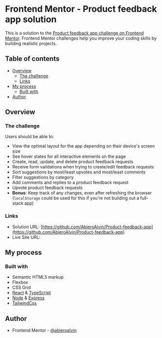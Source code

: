 # Frontend Mentor - Product feedback app solution

This is a solution to the [Product feedback app challenge on Frontend Mentor](https://www.frontendmentor.io/challenges/product-feedback-app-wbvUYqjR6). Frontend Mentor challenges help you improve your coding skills by building realistic projects.

## Table of contents

- [Overview](#overview)
  - [The challenge](#the-challenge)
  - [Links](#links)
- [My process](#my-process)
  - [Built with](#built-with)
- [Author](#author)

## Overview

### The challenge

Users should be able to:

- View the optimal layout for the app depending on their device's screen size
- See hover states for all interactive elements on the page
- Create, read, update, and delete product feedback requests
- Receive form validations when trying to create/edit feedback requests
- Sort suggestions by most/least upvotes and most/least comments
- Filter suggestions by category
- Add comments and replies to a product feedback request
- Upvote product feedback requests
- **Bonus**: Keep track of any changes, even after refreshing the browser (`localStorage` could be used for this if you're not building out a full-stack app)

### Links

- Solution URL: [https://github.com/AbieroAlvin/Product-feedback-app](https://github.com/AbieroAlvin/Product-feedback-app)
- Live Site URL:

## My process

### Built with

- Semantic HTML5 markup
- Flexbox
- CSS Grid
- [React](https://reactjs.org/) & [TypeScript](https://www.typescriptlang.org/)
- [Node](https://nodejs.org/en/) & [Express](https://expressjs.com/)
- [TailwindCss](https://tailwindcss.com/)

## Author

- Frontend Mentor - [@abieroalvin](https://www.frontendmentor.io/profile/abieralvin)
